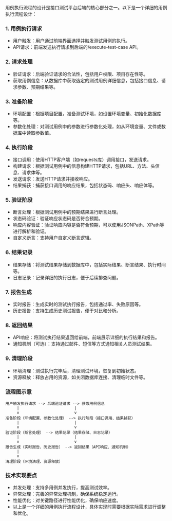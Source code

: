 用例执行流程的设计是接口测试平台后端的核心部分之一。以下是一个详细的用例执行流程设计：
### 1. 用例执行请求
- 用户触发：用户通过前端界面选择并触发测试用例的执行。
- API请求：前端发送执行请求到后端的/execute-test-case API。
### 2. 请求处理
- 验证请求：后端验证请求的合法性，包括用户权限、项目存在性等。
- 获取用例信息：从数据库中获取选定的测试用例详细信息，包括接口信息、请求参数、预期结果等。
### 3. 准备阶段
- 环境配置：根据项目配置，准备测试环境，如设置环境变量、初始化数据库等。
- 参数化处理：对测试用例中的参数进行参数化处理，如从环境变量、文件或数据库中读取参数值。
### 4. 执行阶段
- 接口调用：使用HTTP客户端（如requests库）调用接口，发送请求。
- 构建请求：根据测试用例中的信息构建HTTP请求，包括URL、方法、头信息、请求体等。
- 发送请求：发送HTTP请求并接收响应。
- 结果捕获：捕获接口调用的响应结果，包括状态码、响应头、响应体等。
### 5. 验证阶段
- 断言处理：根据测试用例中的预期结果进行断言处理。
- 状态码验证：验证响应状态码是否符合预期。
- 响应内容验证：验证响应内容是否符合预期，可以使用JSONPath、XPath等进行解析和验证。
- 自定义断言：支持用户自定义断言逻辑。
### 6. 结果记录
- 结果存储：将测试结果存储到数据库中，包括实际结果、断言结果、执行时间等。
- 日志记录：记录详细的执行日志，便于后续排查问题。
### 7. 报告生成
- 实时报告：生成实时的测试执行报告，包括通过率、失败原因等。
- 历史报告：支持生成历史测试报告，便于对比和分析。
### 8. 返回结果
- API响应：将测试执行结果返回给前端，前端展示详细的执行结果和报告。
- 通知机制（可选）：支持通过邮件、短信等方式通知相关人员测试结果。
### 9. 清理阶段
- 环境清理：测试执行完毕后，清理测试环境，恢复到初始状态。
- 资源释放：释放占用的资源，如关闭数据库连接、清理临时文件等。
### 流程图示意
```
用户触发执行请求 --> 后端验证请求 --> 获取用例信息
     |                        |
     v                        v
准备阶段（环境配置、参数化处理） --> 执行阶段（接口调用、结果捕获）
     |                        |
     v                        v
验证阶段（断言处理） --> 结果记录（结果存储、日志记录）
     |                        |
     v                        v
报告生成（实时报告、历史报告） --> 返回结果（API响应、通知机制）
     |
     v
清理阶段（环境清理、资源释放）

```
### 技术实现要点
- 并发处理：支持多用例并发执行，提高测试效率。
- 异常处理：完善的异常处理机制，确保系统稳定运行。
- 性能优化：对关键路径进行性能优化，确保响应速度。
- 以上是一个详细的用例执行流程设计，具体实现时需要根据实际需求进行调整和优化。